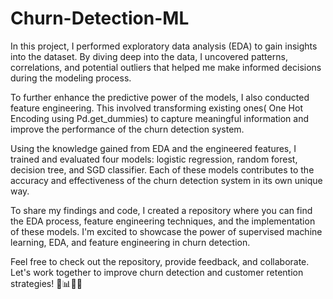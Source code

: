 # Churn-Detection-ML
In this project, I performed exploratory data analysis (EDA) to gain insights into the dataset. By diving deep into the data, I uncovered patterns, correlations, and potential outliers that helped me make informed decisions during the modeling process.

To further enhance the predictive power of the models, I also conducted feature engineering. This involved  transforming existing ones( One Hot Encoding using Pd.get_dummies) to capture meaningful information and improve the performance of the churn detection system.

Using the knowledge gained from EDA and the engineered features, I trained and evaluated four models: logistic regression, random forest, decision tree, and SGD classifier. Each of these models contributes to the accuracy and effectiveness of the churn detection system in its own unique way.

To share my findings and code, I created a repository where you can find the EDA process, feature engineering techniques, and the implementation of these models. I'm excited to showcase the power of supervised machine learning, EDA, and feature engineering in churn detection.

Feel free to check out the repository, provide feedback, and collaborate. Let's work together to improve churn detection and customer retention strategies! 🚀📊👩‍💻
